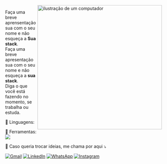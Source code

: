 <img src="https://raw.githubusercontent.com/MicaelliMedeiros/micaellimedeiros/master/image/computer-illustration.png" alt="ilustração de um computador" min-width="400px" max-width="400px" width="400px" align="right">

<p align="left"> 
  Faça uma breve aprensentação sua com o seu nome e não esqueça a <strong>Sua stack</strong>.<br>
  Faça uma breve apresentação sua com o seu nome e não esqueça a <strong>sua stack</strong>.<br>
  Diga o que você está fazendo no momento, se trabalha ou estuda.
</p>

<p align="left">
  🦄 Linguagens: 
</p>
<p align="left">
  💼 Ferramentas: <img src="https://img.shields.io/badge/python-3670A0?style=for-the-badge&logo=python&logoColor=ffdd54"/></a>
</p>
<p align="left">
  💌 Caso queria trocar ideias, me chama por aqui ⤵️
</p>
<p align="left">
  <a href="mailto:michelc.linkedin@gmail.com" title="Gmail">
  <img src="https://img.shields.io/badge/-Gmail-FF0000?style=flat-square&labelColor=FF0000&logo=gmail&logoColor=white&link=mailto:michelc.linkedin@gmail.com" alt="Gmail"/></a>
  <a href="https://www.linkedin.com/in/michel-camargoj" title="LinkedIn">
  <img src="https://img.shields.io/badge/-Linkedin-0e76a8?style=flat-square&logo=Linkedin&logoColor=white&link=https://www.linkedin.com/in/michel-camargoj" alt="LinkedIn"/></a>
  <a href="https://wa.me/5519997639266?text=Ol%C3%A1,%20vim%20atrav%C3%A9s%20do%20GitHub!" title="WhatsApp">
  <img src="https://img.shields.io/badge/-WhatsApp-25d366?style=flat-square&labelColor=25d366&logo=whatsapp&logoColor=white&link=https://wa.me/5519997639266?text=Ol%C3%A1,%20vim%20atrav%C3%A9s%20do%20GitHub!" alt="WhatsApp"/></a>
  <a href="https://www.instagram.com/michel.camargoj" title="Instagram">
  <img src="https://img.shields.io/badge/-Instagram-DF0174?style=flat-square&labelColor=DF0174&logo=instagram&logoColor=white&link=https://www.instagram.com/michel.camargoj" alt="Instagram"/></a>
</p>
